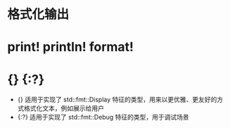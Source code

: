 # 格式化输出

# print! println! format!

# {} {:?}


* {} 适用于实现了 std::fmt::Display 特征的类型，用来以更优雅、更友好的方式格式化文本，例如展示给用户
* {:?} 适用于实现了 std::fmt::Debug 特征的类型，用于调试场景